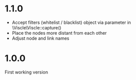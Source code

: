 # 1.1.0

* Accept filters (whitelist / blacklist) object via parameter in \Viscle\Viscle::capture()
* Place the nodes more distant from each other
* Adjust node and link names

# 1.0.0

First working version

